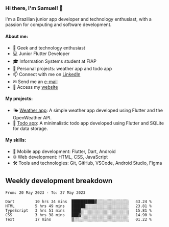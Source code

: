 ### Hi there, I'm Samuel! 👋

I'm a Brazilian junior app developer and technology enthusiast, with a passion for computing and software development.

#### About me:

- 🌟 Geek and technology enthusiast
- 💻 Junior Flutter Developer
- 🎓 Information Systems student at FIAP
- 🔭 Personal projects: weather app and todo app
- 📫 Connect with me on [LinkedIn](https://www.linkedin.com/in/samuel-s-marques/)
- ✉ Send me an [e-mail](mailto:samuel.s.marques@protonmail.com)
- 🔗 Access my [website](https://samuel-marques.me/)

#### My projects:

- 🌤️ [Weather app](https://github.com/samuel-s-marques/weather-app): A simple weather app developed using Flutter and the OpenWeather API.
- 📝 [Todo app](https://github.com/samuel-s-marques/todo-app): A minimalistic todo app developed using Flutter and SQLite for data storage.

#### My skills:

- 📱 Mobile app development: Flutter, Dart, Android
- 🌐 Web development: HTML, CSS, JavaScript
- 🛠️ Tools and technologies: Git, GitHub, VSCode, Android Studio, Figma

## Weekly development breakdown
<!--START_SECTION:waka-->

```text
From: 20 May 2023 - To: 27 May 2023

Dart         10 hrs 34 mins  ██████████▓░░░░░░░░░░░░░░   43.24 %
HTML         5 hrs 49 mins   ██████░░░░░░░░░░░░░░░░░░░   23.81 %
TypeScript   3 hrs 51 mins   ████░░░░░░░░░░░░░░░░░░░░░   15.81 %
CSS          3 hrs 38 mins   ███▓░░░░░░░░░░░░░░░░░░░░░   14.90 %
Text         17 mins         ▒░░░░░░░░░░░░░░░░░░░░░░░░   01.22 %
```

<!--END_SECTION:waka-->
